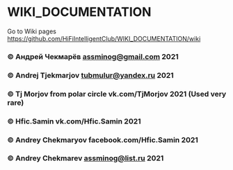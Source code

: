 # WIKI_DOCUMENTATION

Go to Wiki pages  https://github.com/HiFiIntelligentClub/WIKI_DOCUMENTATION/wiki


### © Андрей Чекмарёв assminog@gmail.com 2021
### © Andrej Tjekmarjov tubmulur@yandex.ru 2021
### © Tj Morjov from polar circle vk.com/TjMorjov  2021 (Used very rare)
### © Hfic.Samin vk.com/Hfic.Samin 2021
### © Andrey Chekmaryov facebook.com/Hfic.Samin 2021
### © Andrey Chekmarev assminog@list.ru 2021
